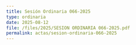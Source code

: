 ```yaml
---
title: Sesión Ordinaria 066-2025
type: ordinaria
date: 2025-08-12
file: /files/2025/SESION ORDINARIA 066-2025.pdf
permalink: actas/sesion-ordinaria-066-2025
---
```


